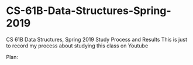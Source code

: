 # CS-61B-Data-Structures-Spring-2019
CS 61B Data Structures, Spring 2019 Study Process and Results
This is just to record my process about studying this class on Youtube

Plan:
